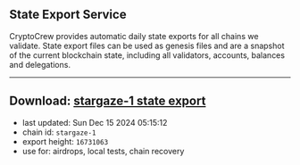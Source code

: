 ## State Export Service
CryptoCrew provides automatic daily state exports for all chains we validate. State export files can be used as genesis files and are a snapshot of the current blockchain state, including all validators, accounts, balances and delegations.

---
**Download: [stargaze-1 state export](https://dl-eu2.ccvalidators.com/SERVICE/stargaze/stargaze-1_export_16731063.json)**
---

- last updated: Sun Dec 15 2024 05:15:12
- chain id: `stargaze-1`
- export height: `16731063`
- use for: airdrops, local tests, chain recovery
